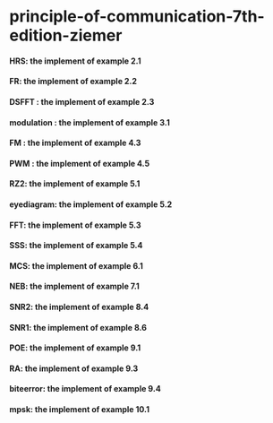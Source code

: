 # principle-of-communication-7th-edition-ziemer
#### HRS: the implement of example 2.1
#### FR: the implement of example 2.2
#### DSFFT : the implement of example 2.3
#### modulation : the implement of example 3.1
#### FM : the implement of example 4.3
#### PWM : the implement of example 4.5
#### RZ2: the implement of example 5.1
#### eyediagram: the implement of example 5.2
#### FFT: the implement of example 5.3
#### SSS: the implement of example 5.4
#### MCS: the implement of example 6.1
#### NEB: the implement of example 7.1
#### SNR2: the implement of example 8.4
#### SNR1: the implement of example 8.6
#### POE: the implement of example 9.1
#### RA: the implement of example 9.3
#### biteerror: the implement of example 9.4
#### mpsk: the implement of example 10.1
